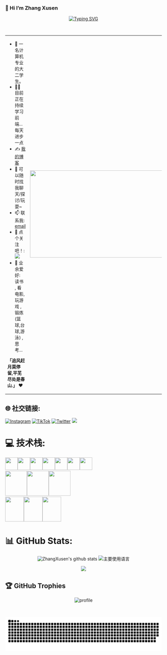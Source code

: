 ### 👋 Hi I’m Zhang Xusen

<div align="center">
  
[![Typing SVG](https://readme-typing-svg.demolab.com?font=Handlee&pause=1000&center=true&vCenter=true&width=435&lines=+%E7%94%A8100%25%E7%9A%84%E6%8A%80%E6%9C%AF%E7%A7%AF%E7%B4%AF%E4%B8%AD20%25%E7%9A%84%E6%8A%80%E6%9C%AF%E6%9D%A5%E4%B8%BA%E8%87%AA%E5%B7%B1%E7%9A%84%E5%B7%A5%E4%BD%9C%E6%9C%8D%E5%8A%A1)](https://git.io/typing-svg)
   
<img src="https://camo.githubusercontent.com/82291b0fe831bfc6781e07fc5090cbd0a8b912bb8b8d4fec0696c881834f81ac/68747470733a2f2f70726f626f742e6d656469612f394575424971676170492e676966"
width="800"  height="3">

</div>


<table>
<tr>
<td width="58%">
  
- 🤖 一名计算机专业的大二学生。
- 👨‍💻 目前正在持续学习前端...每天进步一点
- ✍️ [我的博客](https://juejin.cn/user/4836773602814)
- 💬 可以随时找我聊天/探讨/玩耍~
- 📫 联系我: [email](mailto:461694365@qq.com)
- 👏 点个关注吧！: [![](https://img.shields.io/github/followers/ZhangXusen?label=follow%20me&style=social)](https://github.com/ZhangXusen/)
- 🎣 业余爱好: 读书 , 看电影, 玩游戏 , 锻炼 (篮球,台球,游泳) , 思考...

**「追风赶月莫停留,平芜尽处是春山.」** ❤️

</td>
<td width="42%">
  
<img src="https://github.com/anzhihe/anzhihe/blob/main/.github/workflows/Le%20Petit%20Prince.gif" width="500" height="280">
  
</td>
</tr>
</table>

## 🌐 社交链接:
[![Instagram](https://img.shields.io/badge/Instagram-%23E4405F.svg?logo=Instagram&logoColor=white)](https://instagram.com/Mercurial) [![TikTok](https://img.shields.io/badge/TikTok-%23000000.svg?logo=TikTok&logoColor=white)](https://tiktok.com/@忧郁脏脏包) [![Twitter](https://img.shields.io/badge/Twitter-%231DA1F2.svg?logo=Twitter&logoColor=white)](https://twitter.com/小国际) 
[![](https://visitcount.itsvg.in/api?id=ZhangXusen&icon=0&color=0)](https://visitcount.itsvg.in)

# 💻 技术栈:
<img  src="https://cdn.jsdelivr.net/gh/devicons/devicon/icons/vuejs/vuejs-original-wordmark.svg"  width="40" height="40"/><img src="https://cdn.jsdelivr.net/gh/devicons/devicon/icons/react/react-original-wordmark.svg" width="40" height="40"/><img src="https://cdn.jsdelivr.net/gh/devicons/devicon/icons/html5/html5-original-wordmark.svg"  width="40" height="40"/><img src="https://cdn.jsdelivr.net/gh/devicons/devicon/icons/css3/css3-original-wordmark.svg"  width="40" height="40"/><img src="https://cdn.jsdelivr.net/gh/devicons/devicon/icons/tailwindcss/tailwindcss-plain.svg" width="40" height="40"/><img src="https://cdn.jsdelivr.net/gh/devicons/devicon/icons/javascript/javascript-original.svg"  width="40" height="40"/><img src="https://cdn.jsdelivr.net/gh/devicons/devicon/icons/typescript/typescript-original.svg"  width="40" height="40"/>
<br/>
<img src="https://cdn.jsdelivr.net/gh/devicons/devicon/icons/nodejs/nodejs-original-wordmark.svg"  width="70" height="80"/><img src="https://cdn.jsdelivr.net/gh/devicons/devicon/icons/webpack/webpack-original-wordmark.svg"  width="70" height="80"/><img src="https://cdn.jsdelivr.net/gh/devicons/devicon/icons/nestjs/nestjs-plain-wordmark.svg"  width="70" height="80"/>
<br/>
<img src="https://cdn.jsdelivr.net/gh/devicons/devicon/icons/java/java-original-wordmark.svg"  width="60" height="80"/><img src="https://cdn.jsdelivr.net/gh/devicons/devicon/icons/spring/spring-original-wordmark.svg"  width="60" height="80"/><img src="https://cdn.jsdelivr.net/gh/devicons/devicon/icons/mysql/mysql-original-wordmark.svg"  width="60" height="80"/>
          
          
# 📊 GitHub Stats:
<div align="center">
  
![ZhangXusen's github stats](https://github-readme-stats.vercel.app/api?username=ZhangXusen&hide_title=false&show_icons=true&include_all_commits=true&line_height=20&bg_color=0,EC6C6C,FFD479,FFFC79,73FA79&theme=graywhite&locale=cn)
![主要使用语言](https://github-readme-stats.vercel.app/api/top-langs/?username=ZhangXusen&hide_title=false&hide_border=true&layout=compact&bg_color=0,73FA79,73FDFF,D783FF&theme=graywhite&locale=cn)
  
![](https://github-readme-streak-stats.vercel.app/?user=ZhangXusen&hide_border=true&&card_width=320&bg_color=0,73FA79,73FDFF,D783FF&theme=graywhite&locale=cn)

</div>

 ## 🏆 GitHub Trophies
<div align="center">

![profile](https://github-profile-trophy.vercel.app/?username=ZhangXusen&theme=algolia&column=8)

</div>


<br clear="both">

![snake](./assets/github-contribution-grid-snake.svg)

